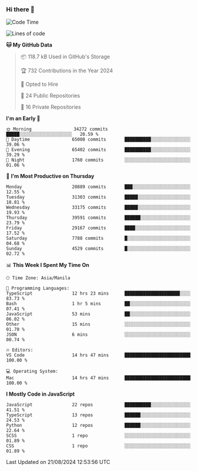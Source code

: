 ### Hi there 👋

<!--START_SECTION:waka-->
![Code Time](http://img.shields.io/badge/Code%20Time-977%20hrs%2056%20mins-blue)

![Lines of code](https://img.shields.io/badge/From%20Hello%20World%20I%27ve%20Written-65.6%20million%20lines%20of%20code-blue)

**🐱 My GitHub Data** 

> 📦 118.7 kB Used in GitHub's Storage 
 > 
> 🏆 732 Contributions in the Year 2024
 > 
> 💼 Opted to Hire
 > 
> 📜 24 Public Repositories 
 > 
> 🔑 16 Private Repositories 
 > 
**I'm an Early 🐤** 

```text
🌞 Morning                34272 commits       █████░░░░░░░░░░░░░░░░░░░░   20.59 % 
🌆 Daytime                65008 commits       ██████████░░░░░░░░░░░░░░░   39.06 % 
🌃 Evening                65402 commits       ██████████░░░░░░░░░░░░░░░   39.29 % 
🌙 Night                  1760 commits        ░░░░░░░░░░░░░░░░░░░░░░░░░   01.06 % 
```
📅 **I'm Most Productive on Thursday** 

```text
Monday                   20889 commits       ███░░░░░░░░░░░░░░░░░░░░░░   12.55 % 
Tuesday                  31303 commits       █████░░░░░░░░░░░░░░░░░░░░   18.81 % 
Wednesday                33175 commits       █████░░░░░░░░░░░░░░░░░░░░   19.93 % 
Thursday                 39591 commits       ██████░░░░░░░░░░░░░░░░░░░   23.79 % 
Friday                   29167 commits       ████░░░░░░░░░░░░░░░░░░░░░   17.52 % 
Saturday                 7788 commits        █░░░░░░░░░░░░░░░░░░░░░░░░   04.68 % 
Sunday                   4529 commits        █░░░░░░░░░░░░░░░░░░░░░░░░   02.72 % 
```


📊 **This Week I Spent My Time On** 

```text
🕑︎ Time Zone: Asia/Manila

💬 Programming Languages: 
TypeScript               12 hrs 23 mins      █████████████████████░░░░   83.73 % 
Bash                     1 hr 5 mins         ██░░░░░░░░░░░░░░░░░░░░░░░   07.41 % 
JavaScript               53 mins             ██░░░░░░░░░░░░░░░░░░░░░░░   06.02 % 
Other                    15 mins             ░░░░░░░░░░░░░░░░░░░░░░░░░   01.70 % 
JSON                     6 mins              ░░░░░░░░░░░░░░░░░░░░░░░░░   00.74 % 

🔥 Editors: 
VS Code                  14 hrs 47 mins      █████████████████████████   100.00 % 

💻 Operating System: 
Mac                      14 hrs 47 mins      █████████████████████████   100.00 % 
```

**I Mostly Code in JavaScript** 

```text
JavaScript               22 repos            ██████████░░░░░░░░░░░░░░░   41.51 % 
TypeScript               13 repos            ██████░░░░░░░░░░░░░░░░░░░   24.53 % 
Python                   12 repos            ██████░░░░░░░░░░░░░░░░░░░   22.64 % 
SCSS                     1 repo              ░░░░░░░░░░░░░░░░░░░░░░░░░   01.89 % 
CSS                      1 repo              ░░░░░░░░░░░░░░░░░░░░░░░░░   01.89 % 
```




 Last Updated on 21/08/2024 12:53:56 UTC
<!--END_SECTION:waka-->
